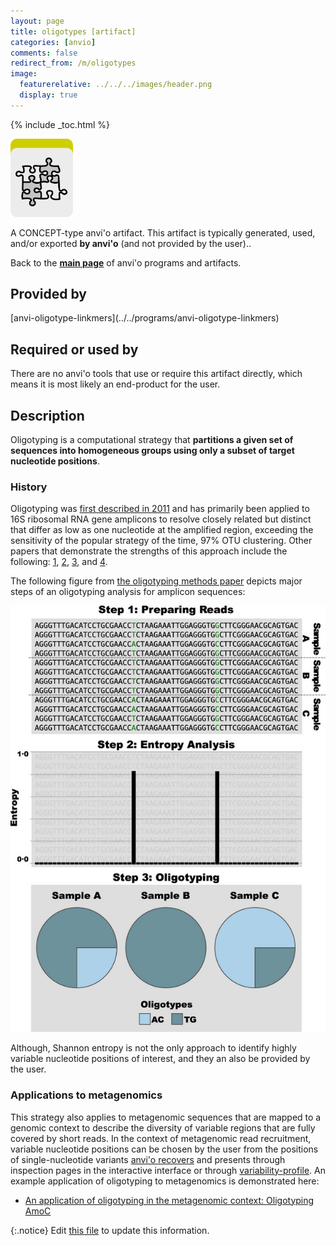 ```yaml
---
layout: page
title: oligotypes [artifact]
categories: [anvio]
comments: false
redirect_from: /m/oligotypes
image:
  featurerelative: ../../../images/header.png
  display: true
---
```



{% include _toc.html %}


<img src="../../images/icons/CONCEPT.png" alt="CONCEPT" style="width:100px; border:none" />

A CONCEPT-type anvi'o artifact. This artifact is typically generated, used, and/or exported **by anvi'o** (and not provided by the user)..

Back to the **[main page](../../)** of anvi'o programs and artifacts.

## Provided by


<p style="text-align: left" markdown="1"><span class="artifact-p">[anvi-oligotype-linkmers](../../programs/anvi-oligotype-linkmers)</span></p>


## Required or used by


There are no anvi'o tools that use or require this artifact directly, which means it is most likely an end-product for the user.


## Description

Oligotyping is a computational strategy that **partitions a given set of sequences into homogeneous groups using only a subset of target nucleotide positions**. 

### History

Oligotyping was [first described in 2011](https://doi.org/10.1371/journal.pone.0026732) and has primarily been applied to 16S ribosomal RNA gene amplicons to resolve closely related but distinct that differ as low as one nucleotide at the amplified region, exceeding the sensitivity of the popular strategy of the time, 97% OTU clustering. Other papers that demonstrate the strengths of this approach include the following: [1](https://doi.org/10.1111/2041-210X.12114), [2](https://doi.org/10.1073/pnas.1409644111), [3](https://doi.org/10.1038/ismej.2014.195), and [4](https://doi.org/10.3389/fmicb.2014.00568).

The following figure from [the oligotyping methods paper](https://doi.org/10.1111/2041-210X.12114) depicts major steps of an oligotyping analysis for amplicon sequences:

![Oligotyping](../../images/oligotyping.jpg)

Although, Shannon entropy is not the only approach to identify highly variable nucleotide positions of interest, and they an also be provided by the user.

### Applications to metagenomics

This strategy also applies to metagenomic sequences that are mapped to a genomic context to describe the diversity of variable regions that are fully covered by short reads. In the context of metagenomic read recruitment, variable nucleotide positions can be chosen by the user from the positions of single-nucleotide variants [anvi'o recovers](https://merenlab.org/2015/07/20/analyzing-variability/) and presents through inspection pages in the interactive interface or through <span class="artifact-n">[variability-profile](/software/anvio/help/main/artifacts/variability-profile)</span>. An example application of oligotyping to metagenomics is demonstrated here:

* [An application of oligotyping in the metagenomic context: Oligotyping AmoC](https://merenlab.org/2015/12/09/musings-over-commamox/#an-application-of-oligotyping-in-the-metagenomic-context-oligotyping-amoc)

{:.notice}
Edit [this file](https://github.com/merenlab/anvio/tree/master/anvio/docs/artifacts/oligotypes.md) to update this information.

